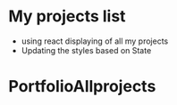 # My projects list 

- using react displaying of all my projects 
- Updating the styles based on State
# PortfolioAllprojects
